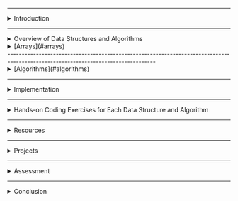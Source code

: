 
----------------------------------------------------------------------------------------------------------------------------------
<details>
<summary>Introduction</summary>

# Introduction to Data Structures and Algorithms

## Overview

Data structures and algorithms are fundamental concepts in computer science and programming. They are the building blocks that enable efficient problem-solving and form the backbone of software engineering. Understanding these concepts is crucial for any aspiring programmer or computer scientist.

### What are Data Structures?

Data structures are specialized formats for organizing, storing, and manipulating data in a computer so that it can be used efficiently. They define the way data is arranged and accessed in memory. Each data structure has its own set of operations that can be performed on the data it stores.

#### Importance of Data Structures:

- **Efficiency:** Properly chosen data structures can significantly improve the efficiency of algorithms.
- **Organization:** They provide a systematic way to organize and manage data.
- **Abstraction:** Data structures abstract complex data organization, making it easier for programmers to work with data.

### What are Algorithms?

Algorithms are step-by-step procedures or formulas for solving problems. They describe how to perform a specific task or solve a particular problem. Algorithms operate on data structures, manipulating the data contained within them to produce a desired result.

#### Characteristics of Algorithms:

- **Correctness:** Algorithms must produce the correct output for all possible input.
- **Efficiency:** They should solve problems in a timely manner, using minimal resources.
- **Finiteness:** Algorithms must terminate after a finite number of steps.
- **Determinism:** For a given input, algorithms should produce the same output every time.

## Importance of Learning Data Structures and Algorithms

Understanding data structures and algorithms is essential for several reasons:

1. **Problem Solving:** Data structures and algorithms provide the tools necessary to solve complex computational problems efficiently.

2. **Optimization:** Knowledge of data structures and algorithms allows programmers to optimize their code for better performance.

3. **Scalability:** Efficient algorithms and data structures are critical for handling large-scale data and building scalable applications.

4. **Foundation for Advanced Concepts:** Many advanced topics in computer science, such as machine learning, cryptography, and artificial intelligence, rely on a solid understanding of data structures and algorithms.

## Topics Covered in this Course

In this course, we will cover the following data structures and algorithms:

- **Arrays**
- **Linked Lists**
- **Trees**
- **Matrices**
- **Graphs**

For each data structure, we will explore its properties, operations, and common algorithms associated with it.

## Conclusion

Data structures and algorithms are the bedrock of computer science and programming. By mastering these concepts, you will become a more proficient programmer capable of tackling a wide range of problems efficiently.


----------------------------------------------------------------------------------------------------------------------------------

# Importance and Applications of Data Structures and Algorithms

## Importance

Data structures and algorithms are fundamental concepts in computer science and programming. They serve as the foundation upon which efficient and scalable software solutions are built. Understanding their importance is crucial for any aspiring programmer. Here's why:

### 1. Problem Solving Efficiency

Data structures and algorithms enable programmers to tackle complex problems efficiently. By choosing the appropriate data structure and algorithm, developers can optimize their solutions for better performance.

### 2. Resource Utilization

Efficient algorithms and data structures ensure optimal utilization of computational resources such as memory and processing power. This is particularly important when dealing with large-scale applications and big data.

### 3. Scalability

Scalability is a key consideration in modern software development. Well-designed data structures and algorithms allow applications to scale gracefully, handling increasing amounts of data and user traffic without sacrificing performance.

### 4. Foundation for Advanced Concepts

Many advanced topics in computer science, including machine learning, artificial intelligence, and cryptography, rely heavily on a strong understanding of data structures and algorithms. Mastering these fundamentals opens doors to exploring more complex and specialized areas of technology.

## Applications

Data structures and algorithms find applications in various domains across the tech industry. Here are some common applications:

### 1. Web Development

In web development, data structures such as arrays, linked lists, and trees are used to store and manipulate user data, manage sessions, and optimize search algorithms.

### 2. Software Engineering

In software engineering, data structures and algorithms play a crucial role in designing efficient algorithms for tasks such as sorting, searching, and graph traversal. They are also essential for building data-intensive applications like databases and file systems.

### 3. Game Development

In game development, data structures and algorithms are used for tasks such as collision detection, pathfinding, and game state management. Efficient algorithms are essential for maintaining smooth gameplay and immersive user experiences.

### 4. Data Science and Analytics

In data science and analytics, data structures such as arrays and matrices are used for storing and processing large datasets. Algorithms for statistical analysis, machine learning, and data visualization heavily rely on efficient data structures and algorithms.

### 5. Networking and Systems Programming

In networking and systems programming, data structures and algorithms are used for tasks such as packet routing, congestion control, and network optimization. Efficient algorithms are essential for maintaining reliable and high-performance network infrastructures.

## Conclusion

Data structures and algorithms are the building blocks of modern software development. They enable programmers to solve complex problems efficiently and build scalable and robust applications across various domains. As a beginner programmer, mastering these fundamentals will lay a solid foundation for your career in technology.


</details>

----------------------------------------------------------------------------------------------------------------------------------
<details>
<summary>Overview of Data Structures and Algorithms</summary>

- Importance and Applications
</details>

<details>
<summary>[Arrays](#arrays)</summary>

 <details>
 1. Arrays
    
    # Array

An array is a collection of elements, each identified by an index or key. It is one of the simplest and most widely used data structures. Arrays offer efficient random access to elements based on their indices.

## Basic Operations:

### 1. Accessing Elements:
   - Accessing an element in an array is done by directly referencing its index.
   - Example: `array[index]`

### 2. Insertion:
   - Inserting an element into an array involves shifting existing elements to accommodate the new element.
   - It can be done at the beginning, middle, or end of the array.
   - Example: `array.insert(index, element)`

### 3. Deletion:
   - Deleting an element from an array involves shifting the subsequent elements to fill the gap.
   - Example: `array.pop(index)`

### 4. Updating:
   - Updating an element in an array means modifying the value of an existing element at a specific index.
   - Example: `array[index] = new_value`

### 5. Traversal:
   - Traversing an array means visiting each element of the array one by one.
   - This can be done using loops such as for loop or while loop.


- [Definition and Basic Operations](#definition-and-basic-operations)
- [Dynamic Arrays](#dynamic-arrays)
- [Multi-dimensional Arrays](#multi-dimensional-arrays)
</details>

<details>
<summary>[Linked Lists](#linked-lists)</summary>

- [Singly Linked Lists](#singly-linked-lists)
- [Doubly Linked Lists](#doubly-linked-lists)
- [Circular Linked Lists](#circular-linked-lists)
- [Comparison with Arrays](#comparison-with-arrays)
</details>

<details>
<summary>[Trees](#trees)</summary>

- [Binary Trees](#binary-trees)
- [Binary Search Trees (BST)](#binary-search-trees-bst)
- [AVL Trees (Balanced BST)](#avl-trees-balanced-bst)
- [Tree Traversal Algorithms (Inorder, Preorder, Postorder)](#tree-traversal-algorithms-inorder-preorder-postorder)
- [Tree Applications (e.g., Expression Trees)](#tree-applications-eg-expression-trees)
</details>

<details>
<summary>[Graphs](#graphs)</summary>

- [Introduction to Graphs](#introduction-to-graphs)
- [Representations (Adjacency Matrix, Adjacency List)](#representations-adjacency-matrix-adjacency-list)
- [Traversal Algorithms (BFS, DFS)](#traversal-algorithms-bfs-dfs)
- [Shortest Path Algorithms (Dijkstra's, Bellman-Ford)](#shortest-path-algorithms-dijkstras-bellman-ford)
</details>

<details>
<summary>[Matrices](#matrices)</summary>

- [Basic Operations](#basic-operations)
- [Sparse Matrices](#sparse-matrices)
- [Applications (e.g., Image Processing)](#applications-eg-image-processing)
</details>

</details>
----------------------------------------------------------------------------------------------------------------------------------
<details>
<summary>[Algorithms](#algorithms)</summary>

<details>
<summary>[Sorting Algorithms](#sorting-algorithms)</summary>

- [Bubble Sort](#bubble-sort)
- [Selection Sort](#selection-sort)
- [Insertion Sort](#insertion-sort)
- [Merge Sort](#merge-sort)
- [Quick Sort](#quick-sort)

</details>

<details>
<summary>[Searching Algorithms](#searching-algorithms)</summary>

- [Linear Search](#linear-search)
- [Binary Search](#binary-search)

</details>

<details>
<summary>[Graph Algorithms](#graph-algorithms)</summary>

- [Depth-First Search (DFS)](#depth-first-search-dfs)
- [Breadth-First Search (BFS)](#breadth-first-search-bfs)
- [Shortest Path Algorithms (Dijkstra's, Bellman-Ford)](#shortest-path-algorithms-dijkstras-bellman-ford)

</details>

<details>
<summary>[Dynamic Programming](#dynamic-programming)</summary>

- [Introduction and Basics](#introduction-and-basics)
- [Fibonacci Series](#fibonacci-series)
- [Knapsack Problem](#knapsack-problem)

</details>

</details>


----------------------------------------------------------------------------------------------------------------------------------
<details>
<summary>Implementation</summary>

Implementing Data Structures and Algorithms in a Language of Choice (e.g., Python, Java, C++)
</details>

----------------------------------------------------------------------------------------------------------------------------------
<details>
<summary>Hands-on Coding Exercises for Each Data Structure and Algorithm</summary>

- Additional Topics (Optional)
    - Hash Tables
    - Heaps and Priority Queues
    - Disjoint Set Union (Union Find)
    - Trie
    - Red-Black Trees
    - Advanced Graph Algorithms (Minimum Spanning Trees, Network Flow)
</details>

----------------------------------------------------------------------------------------------------------------------------------
<details>
<summary>Resources</summary>

- Textbooks
- Online Courses and Tutorials
- Coding Practice Platforms (e.g., LeetCode, HackerRank)
- Interactive Visualizations for Data Structures and Algorithms
</details>

----------------------------------------------------------------------------------------------------------------------------------
<details>
<summary>Projects</summary>

- Building Simple Applications Using Data Structures and Algorithms (e.g., a simple text editor using a linked list)
- Solving Real-world Problems (e.g., finding shortest routes on a map)
</details>

----------------------------------------------------------------------------------------------------------------------------------
<details>
<summary>Assessment</summary>

- Regular Quizzes
- Coding Assignments
- Final Project
</details>

----------------------------------------------------------------------------------------------------------------------------------
<details>
<summary>Conclusion</summary>

- Recap of Key Concepts
- Importance of Continued Practice and Learning
- Resources for Further Study

Make sure to balance theory with practical coding exercises and real-world applications. Encourage students to experiment with implementations, as hands-on experience is crucial for understanding these concepts effectively. Good luck with your teaching!
</details>
